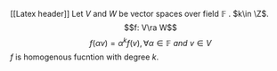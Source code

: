 [[Latex header]]
Let $V$ and $W$ be vector spaces over field $\mathbb{F}$ . $k\in \Z$.
$$f: V\ra W$$
$$ f(\alpha v) = \alpha^k f(v), \forall \alpha \in \mathbb F\ and\ v \in V $$  $f$ is homogenous fucntion with degree $k$. 
